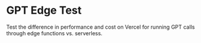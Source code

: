 # GPT Edge Test

Test the difference in performance and cost on Vercel for running GPT calls through edge functions vs. serverless.